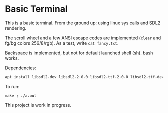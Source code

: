 # Basic Terminal

This is a basic terminal. From the ground up: using linux sys calls and SDL2 rendering.

The scroll wheel and a few ANSI escape codes are implemented (`clear` and fg/bg colors 256/8/rgb). As a test, write `cat fancy.txt`.

Backspace is implemented, but not for default launched shell (sh). bash works.

Dependencies:

```bash
apt install libsdl2-dev libsdl2-2.0-0 libsdl2-ttf-2.0-0 libsdl2-ttf-dev libfreetype6-dev libfreetype6 libfontconfig1 libfontconfig1-dev
```

To run:
```
make ; ./a.out
```

This project is work in progress.

